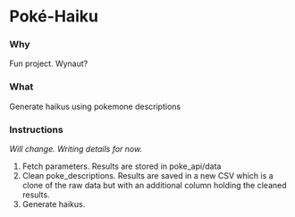 # Poké-Haiku

### Why
Fun project. Wynaut?

### What
Generate haikus using pokemone descriptions

### Instructions
*Will change. Writing details for now.*

1. Fetch parameters. Results are stored in poke_api/data
2. Clean poke_descriptions. Results are saved in a new CSV which is a clone of the raw data but with an additional column holding the cleaned results.
3. Generate haikus. 
